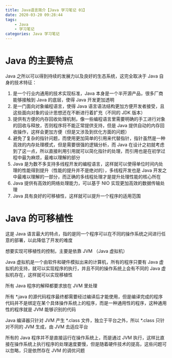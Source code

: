 ```yaml
---
title: Java语言简介【Java 学习笔记 01】
date: 2020-03-20 09:28:44
tags:
	- Java
	- 学习笔记
categories: Java 学习笔记
---
```


# Java 的主要特点

Java 之所以可以得到持续的发展力以及良好的生态系统，这完全取决于 Java 自身的技术特征：

<!-- more -->

1. 是一个行业内通用的技术实现标准，Java 本身是一个半开源产品，很多厂商能够接触到 Java 的底层，使得 Java 开发更加透明
2. 是一门面向对象编程语言，使得 Java 语言语法结构更加方便开发者接受，且这些面向对象的设计思想还在不断进行着扩充（不同的 JDK 版本）
3. 提供有方便的内存回收处理机制，像一些编程语言里需要明确的手工进行对象的回收与释放，否则程序将不能正常提供支持，但是 Java 提供自动的内存回收操作，这样会更加方便（但是又涉及到优化方面的问题）
4. 避免了复杂的指针问题，而使用更加简单的引用来代替指针，指针虽然是一种高效的内存处理模式，但是需要很强的逻辑分析，而 Java 在设计之初就考虑到了这一点，所以直接利用引用就可以简化指针的处理，而引用也是在初学过程中最为麻烦，最难以理解的部分
5. Java 是为数不多支持多线程开发的编程语言，这样就可以使得单位时间内处理的性能得到提升（性能的提升并不是绝对的），多线程开发也是 Java 开发之中最难以理解的一部分，而正确的多线程处理才是提升处理性能的核心所在
6. Java 提供有高效的网络处理能力，可以基于 NIO 实现更加高效的数据传输处理
7. Java 具有良好的可移植性，这样就可以提升一个程序的适用范围

# Java 的可移植性

这是 Java 语言最大的特点，指的是同一个程序可以在不同的操作系统之间进行任意的部署，以此降低了开发的难度

想要实现可移植性的控制，主要是依靠 JVM （Java 虚拟机）

Java 虚拟机是一个由软件和硬件模拟出来的计算机，所有的程序只要有 Java 虚拟机的支持，就可以实现程序的执行，并且不同的操作系统上会有不同的 Java 虚拟机存在，这样就可以实现移植性

所有 Java 程序的解释都要求放在 JVM 里处理

所有 *.java 的源代码程序最终都需要经过编译后才能使用，但是编译完成的程序代码并不是绑定在某个具体操作系统上的程序，而是一种通用性的程序，这种通用性的程序就是 JVM 能够识别的代码

Java 编译器只针对 JVM 产生 *.class 文件，独立于平台之外，所以 *.class 只针对不同的 JVM 生成，由 JVM 去适应平台

所有的 Java 程序并不是直接运行在操作系统上，而是通过 JVM 执行，这样比直接在操作系统上执行程序的处理速度要慢，但是随着硬件技术的提高，这些问题可以忽略，只是依然存在 JVM 的调优问题